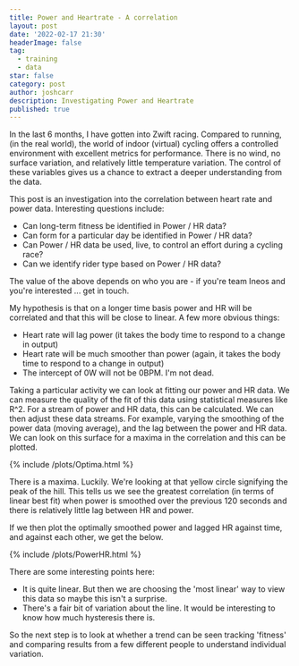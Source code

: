 ```yaml
---
title: Power and Heartrate - A correlation 
layout: post
date: '2022-02-17 21:30'
headerImage: false
tag:
  - training
  - data
star: false
category: post
author: joshcarr
description: Investigating Power and Heartrate
published: true
---
```



In the last 6 months, I have gotten into Zwift racing. Compared to running, (in the real world), the world of indoor (virtual) cycling offers a controlled environment with excellent metrics for performance. There is no wind, no surface variation, and relatively little temperature variation. The control of these variables gives us a chance to extract a deeper understanding from the data. 

This post is an investigation into the correlation between heart rate and power data. Interesting questions include:
- Can long-term fitness be identified in Power / HR data?
- Can form for a particular day be identified in Power / HR data? 
- Can Power / HR data be used, live, to control an effort during a cycling race?
- Can we identify rider type based on Power / HR data?

The value of the above depends on who you are - if you're team Ineos and you're interested ... get in touch.

My hypothesis is that on a longer time basis power and HR will be correlated and that this will be close to linear. A few more obvious things:
- Heart rate will lag power (it takes the body time to respond to a change in output)
- Heart rate will be much smoother than power (again, it takes the body time to respond to a change in output)
- The intercept of 0W will not be 0BPM. I'm not dead. 

Taking a particular activity we can look at fitting our power and HR data. We can measure the quality of the fit of this data using statistical measures like R^2. For a stream of power and HR data, this can be calculated.
We can then adjust these data streams. For example, varying the smoothing of the power data (moving average), and the lag between the power and HR data. We can look on this surface for a maxima in the correlation and this can be plotted.

{% include /plots/Optima.html %}

There is a maxima. Luckily. We're looking at that yellow circle signifying the peak of the hill. This tells us we see the greatest correlation (in terms of linear best fit) when power is smoothed over the previous 120 seconds and there is relatively little lag between HR and power. 

If we then plot the optimally smoothed power and lagged HR against time, and against each other, we get the below.

{% include /plots/PowerHR.html %}

There are some interesting points here:
- It is quite linear. But then we are choosing the 'most linear' way to view this data so maybe this isn't a surprise.
- There's a fair bit of variation about the line. It would be interesting to know how much hysteresis there is. 

So the next step is to look at whether a trend can be seen tracking 'fitness' and comparing results from a few different people to understand individual variation. 






